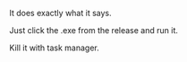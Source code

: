 It does exactly what it says.

Just click the .exe from the release and run it. 

Kill it with task manager.
